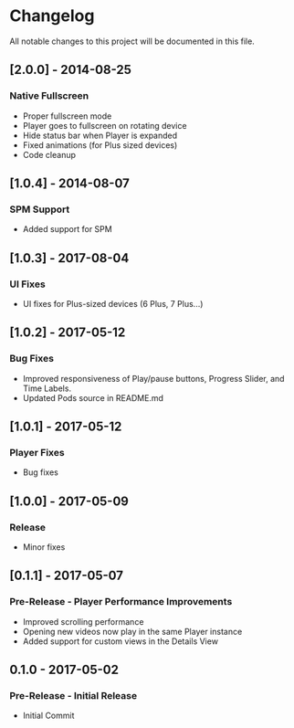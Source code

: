 # Changelog
All notable changes to this project will be documented in this file.

## [2.0.0] - 2014-08-25
### Native Fullscreen
- Proper fullscreen mode
- Player goes to fullscreen on rotating device
- Hide status bar when Player is expanded
- Fixed animations (for Plus sized devices)
- Code cleanup

## [1.0.4] - 2014-08-07
### SPM Support
- Added support for SPM

## [1.0.3] - 2017-08-04
### UI Fixes
- UI fixes for Plus-sized devices (6 Plus, 7 Plus...)

## [1.0.2] - 2017-05-12
### Bug Fixes
- Improved responsiveness of Play/pause buttons, Progress Slider, and Time Labels.
- Updated Pods source in README.md

## [1.0.1] - 2017-05-12
### Player Fixes
- Bug fixes

## [1.0.0] - 2017-05-09
### Release
- Minor fixes

## [0.1.1] - 2017-05-07
### Pre-Release - Player Performance Improvements
- Improved scrolling performance
- Opening new videos now play in the same Player instance
- Added support for custom views in the Details View

## 0.1.0 - 2017-05-02
### Pre-Release - Initial Release
- Initial Commit
